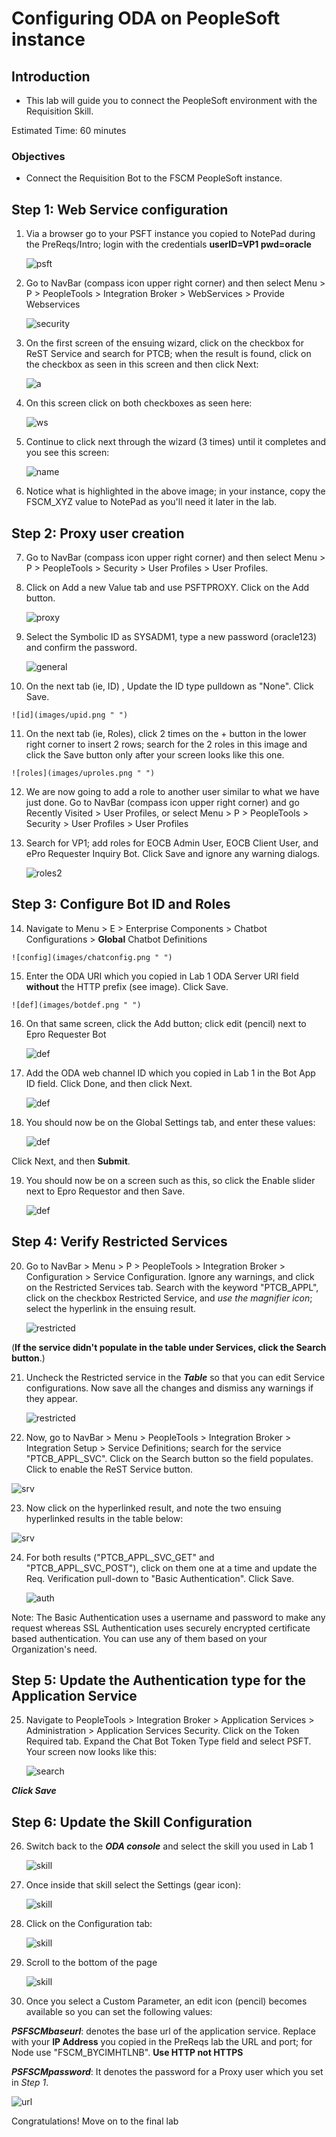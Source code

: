 # Configuring ODA on PeopleSoft instance 

## Introduction

- This lab will guide you to connect the PeopleSoft environment with the Requisition Skill.

Estimated Time: 60 minutes

### Objectives

- Connect the Requisition Bot to the FSCM PeopleSoft instance.

## **Step 1:** Web Service configuration

1. Via a browser go to your PSFT instance you copied to NotePad during the PreReqs/Intro; login with the credentials **userID=VP1 pwd=oracle**
					 

    ![psft](images/psft.png " ")

2. Go to NavBar (compass icon upper right corner) and then select Menu > P > PeopleTools > Integration Broker > WebServices > Provide Webservices   

    ![security](images/security.png " ")
 
3. On the first screen of the ensuing wizard, click on the checkbox for ReST Service and search for PTCB; when the result is found, click on the checkbox as seen in this screen and then click Next:

    ![a](images/a.png " ")
    
4. On this screen click on both checkboxes as seen here:
  
    ![ws](images/ws.png " ")

5. Continue to click next through the wizard (3 times) until it completes and you see this screen:

    ![name](images/nodename.png " ")
    
6. Notice what is highlighted in the above image; in your instance, copy the FSCM_XYZ value to NotePad as you'll need it later in the lab.

									   

## **Step 2:** Proxy user creation

7. Go to NavBar (compass icon upper right corner) and then select Menu > P > PeopleTools > Security > User Profiles > User Profiles.

8.  Click on Add a new Value tab and use PSFTPROXY. Click on the Add button.

    ![proxy](images/addpsftproxy.png " ")
	
																																															 
9. Select the Symbolic ID as SYSADM1, type a new password (oracle123) and confirm the password. 

   ![general](images/upgeneral.png " ")

10.  On the next tab (ie, ID)	, Update the ID type pulldown as "None". Click Save.

    ![id](images/upid.png " ")

11.  On the next tab (ie, Roles), click 2 times on the + button in the lower right corner to insert 2 rows; search for the 2 roles in this image and click the Save button only after your screen looks like this one.

    ![roles](images/uproles.png " ")
																										 								 
    
12. We are now going to add a role to another user similar to what we have just done. Go to NavBar (compass icon upper right corner) and go Recently Visited > User Profiles, or select Menu > P > PeopleTools > Security > User Profiles > User Profiles

13. Search for VP1; add roles for EOCB Admin User, EOCB Client User, and ePro Requester Inquiry Bot. Click Save and ignore any warning dialogs.

    ![roles2](images/uproles2.png " ")

## **Step 3:** Configure Bot ID and Roles

14.  Navigate to Menu > E > Enterprise Components > Chatbot Configurations > **Global** Chatbot Definitions

    ![config](images/chatconfig.png " ")

15.  Enter the ODA URI which you copied in Lab 1 ODA Server URI field **without** the HTTP prefix (see image). Click Save.

    ![def](images/botdef.png " ")
    
16. On that same screen, click the Add button; click edit (pencil) next to Epro Requester Bot

    ![def](images/botdef1.png " ")

17. Add the ODA web channel ID which you copied in Lab 1 in the Bot App ID field. Click Done, and then click Next.

    ![def](images/botdef2.png " ")

18. You should now be on the Global Settings tab, and enter these values:

    ![def](images/botdef3.png " ")
																																																													   
 Click Next, and then **Submit**.

19. You should now be on a screen such as this, so click the Enable slider next to Epro Requestor and then Save.

    ![def](images/botdef4.png " ")

## **Step 4:** Verify Restricted Services 

20. Go to NavBar > Menu > P > PeopleTools > Integration Broker > Configuration > Service Configuration. Ignore any warnings, and click on the Restricted Services tab. Search with the keyword "PTCB_APPL", click on the checkbox Restricted Service, and *use the magnifier icon*; select the hyperlink in the ensuing result.
	
     ![restricted](images/restricted.png " ")
     
 (**If the service didn't populate in the table under Services, click the Search button**.)

21. Uncheck the Restricted service in the ***Table*** so that you can edit Service configurations. Now save all the changes and dismiss any warnings if they appear.

     ![restricted](images/restricted2.png " ")
																																																					
22. Now, go to NavBar > Menu > PeopleTools > Integration Broker > Integration Setup > Service Definitions; search for the service "PTCB\_APPL\_SVC". Click on the Search button so the field populates. Click to enable the ReST Service button.

   ![srv](images/srv.png " ")

23. Now click on the hyperlinked result, and note the two ensuing hyperlinked results in the table below:

   ![srv](images/srv1.png " ")

24. For both results ("PTCB\_APPL\_SVC\_GET" and "PTCB\_APPL\_SVC\_POST"), click on them one at a time and update the Req. Verification pull-down to "Basic Authentication". Click Save.
																																														
    ![auth](images/reqauth.png " ")

 Note: The Basic Authentication uses a username and password to make any request whereas SSL Authentication uses securely encrypted certificate based authentication. You can use any of them based on your Organization's need.

## **Step 5:** Update the Authentication type for the Application Service

25. Navigate to PeopleTools > Integration Broker > Application Services >  Administration > Application Services Security. Click on the Token Required tab. Expand the Chat Bot Token Type field and select PSFT. Your screen now looks like this:

     ![search](images/search.png " ")

***Click Save***


## **Step 6:** Update the Skill Configuration

26. Switch back to the ***ODA console*** and select the skill you used in Lab 1

    ![skill](images/skill1.png " ")

27. Once inside that skill select the Settings (gear icon):

    ![skill](images/skill2.png " ")
    
28. Click on the Configuration tab:

    ![skill](images/skill3.png " ")
    
29. Scroll to the bottom of the page

    ![skill](images/skill4.png " ")


30. Once you select a Custom Parameter, an edit icon (pencil) becomes available so you can set the following values:

***PSFSCMbaseurl***: denotes the base url of the application service. Replace with your **IP Address** you copied in the PreReqs lab the URL and port; for Node use "FSCM_BYCIMHTLNB". **Use HTTP not HTTPS**
            
																																

***PSFSCMpassword***: It denotes the password for a Proxy user which you set in *Step 1*. 

   ![url](images/FSCUMRL.png " ")

    
Congratulations! Move on to the final lab



